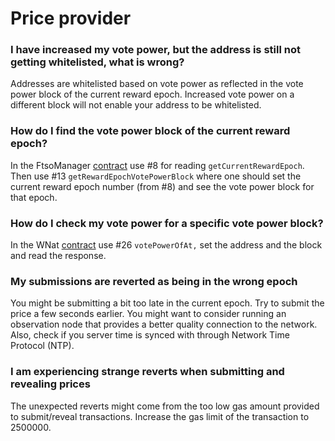 # Price provider

### **I have increased my vote power, but the address is still not getting whitelisted, what is wrong?**

Addresses are whitelisted based on vote power as reflected in the vote power block of the current reward epoch. Increased vote power on a different block will not enable your address to be whitelisted.

### How do I find the vote power block of the current reward epoch?

In the FtsoManager [contract](https://songbird-explorer.flare.network/address/0xbfA12e4E1411B62EdA8B035d71735667422A6A9e/read-contract) use #8 for reading `getCurrentRewardEpoch`. Then use #13 `getRewardEpochVotePowerBlock` where one should set the current reward epoch number (from #8) and see the vote power block for that epoch.

### How do I check my vote power for a specific vote power block?

In the WNat [contract](https://songbird-explorer.flare.network/address/0x02f0826ef6aD107Cfc861152B32B52fD11BaB9ED/read-contract) use #26 `votePowerOfAt,` set the address and the block and read the response.

### My submissions are reverted as being in the wrong epoch

You might be submitting a bit too late in the current epoch. Try to submit the price a few seconds earlier. You might want to consider running an observation node that provides a better quality connection to the network. Also, check if you server time is synced with through Network Time Protocol (NTP).

### **I am experiencing strange reverts when submitting and revealing prices**

The unexpected reverts might come from the too low gas amount provided to submit/reveal transactions. Increase the gas limit of the transaction to 2500000.
